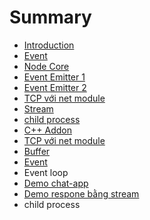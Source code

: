 # Summary

* [Introduction](README.md)
* [Event](event.md)
* [Node Core](node-core.md)
* [Event Emitter 1](event-emitter.md)
* [Event Emitter 2](event-emitter-2.md)
* [TCP với net module](tcp-voi-net-module.md)
* [Stream](stream.md)
* [child process](child-process.md)
* [C++ Addon](c++-addon.md)
* [TCP với net module](tcp-voi-net-module.md)
* [Buffer](buffer.md)
* [Event](event.md)
* Event loop
* [Demo chat-app](demo-chat-app.md)
* [Demo respone bằng stream](vd.md)
* child process

